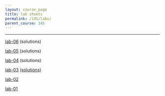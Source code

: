 ```yaml
---
layout: course_page
title: lab sheets
permalink: /145/labs/
parent_course: 145
---
```


----

[lab-06](/145/lab06) (solutions)

[lab-05](/145/lab05) (solutions)

[lab-04](/145/lab04) (solutions)

[lab-03](/145/lab03) [(solutions)](/145/lab03-sols/)

[lab-02](/145/lab02)

[lab-01](/145/lab01)
